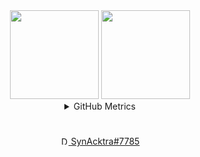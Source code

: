 
<div align="center">
    <img height="142" src="https://github-readme-stats.vercel.app/api?username=synacktraa&count_private=true&theme=slateorange&cache_seconds=1800&border_radius=10&hide_rank=true"/>
    <img height="142" src="https://github-readme-stats.vercel.app/api/top-langs/?username=synacktraa&layout=compact&theme=slateorange&cache_seconds=1800&border_radius=10" />
    
</div>
<details align="center">
<summary>GitHub Metrics</summary>
<img src="https://metrics.lecoq.io/Synacktraa?template=classic&languages=1&followup=1&achievements=1&gists=1&lines=1&activity=1&repositories=1&isocalendar=1&repositories=100&repositories.batch=100&repositories.forks=false&repositories.affiliations=owner&isocalendar.duration=half-year&languages.limit=8&languages.threshold=0%25&languages.colors=github&languages.sections=most-used&languages.indepth=false&languages.analysis.timeout=15&languages.categories=markup%2C%20programming&languages.recent.categories=markup%2C%20programming&languages.recent.load=300&languages.recent.days=14&followup.sections=repositories&followup.indepth=false&activity.limit=5&activity.load=300&activity.days=14&activity.visibility=all&activity.timestamps=false&activity.filter=all&achievements.threshold=C&achievements.secrets=true&achievements.display=detailed&achievements.limit=0&achievements.ignored=Forker%2C%20Gister%2C%20Stargazer%2C%20Influencer%2C%20Deployer%2C%20Follower&config.timezone=Asia%2FCalcutta">
</details>

#
<p align="center">
	<a href="https://discordapp.com/users/890664690533957643" valign="middle">
		<img height="13" alt="Discord Icon" src="https://maxcdn.icons8.com/Share/icon/Logos/discord_logo1600.png" />
		SynAcktra#7785
	</a>
</p>
